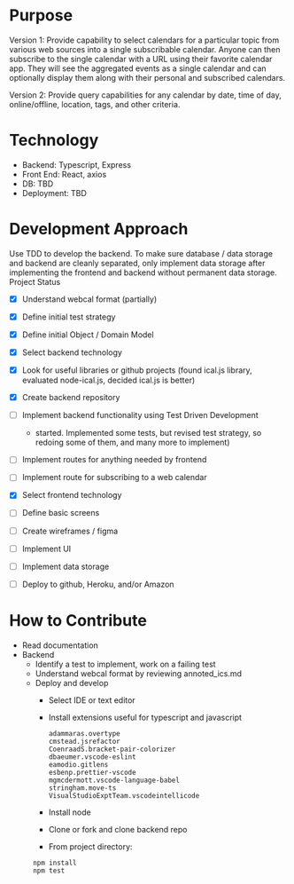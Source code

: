 # Purpose
Version 1: Provide capability to select calendars for a particular topic from various web sources into a single subscribable calendar.  Anyone can then subscribe to the single calendar with a URL using their favorite calendar app.  They will see the aggregated events as a single calendar and can optionally display them along with their personal and subscribed calendars.

Version 2: Provide query capabilities for any calendar by date, time of day, online/offline, location, tags, and other criteria.
# Technology
- Backend: Typescript, Express
- Front End: React, axios
- DB: TBD
- Deployment: TBD

# Development Approach
Use TDD to develop the backend.  To make sure database / data storage and backend are cleanly separated, only implement data storage after implementing the frontend and backend without permanent data storage.
Project Status
- [X] Understand webcal format (partially)

- [X] Define initial test strategy 
- [X] Define initial Object / Domain Model 
- [X] Select backend technology
- [X] Look for useful libraries or github projects (found ical.js library, evaluated node-ical.js, decided ical.js is better)
- [X] Create backend repository
- [ ] Implement backend functionality using Test Driven Development
  - started.  Implemented some tests, but revised test strategy, so redoing some of them, and many more to implement)
- [ ] Implement routes for anything needed by frontend
- [ ] Implement route for subscribing to a web calendar

- [X] Select frontend technology
- [ ] Define basic screens
- [ ] Create wireframes / figma
- [ ] Implement UI

- [ ] Implement data storage

- [ ] Deploy to github, Heroku, and/or Amazon

# How to Contribute
- Read documentation
- Backend
  - Identify a test to implement, work on a failing test
  - Understand webcal format by reviewing annoted_ics.md 
  - Deploy and develop
    - Select IDE or text editor
    - Install extensions useful for typescript and javascript
        ```
        adammaras.overtype
        cmstead.jsrefactor
        CoenraadS.bracket-pair-colorizer
        dbaeumer.vscode-eslint
        eamodio.gitlens
        esbenp.prettier-vscode
        mgmcdermott.vscode-language-babel
        stringham.move-ts
        VisualStudioExptTeam.vscodeintellicode
        ```
        
    - Install node
    - Clone or fork and clone backend repo
    - From project directory:
```
      npm install
      npm test
```
    
